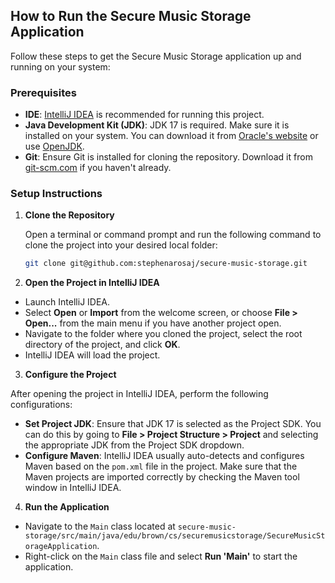 ## How to Run the Secure Music Storage Application

Follow these steps to get the Secure Music Storage application up and running on your system:

### Prerequisites

- **IDE**: [IntelliJ IDEA](https://www.jetbrains.com/idea/download/) is recommended for running this project.
- **Java Development Kit (JDK)**: JDK 17 is required. Make sure it is installed on your system. You can download it from [Oracle's website](https://www.oracle.com/java/technologies/javase/jdk17-archive-downloads.html) or use [OpenJDK](https://jdk.java.net/17/).
- **Git**: Ensure Git is installed for cloning the repository. Download it from [git-scm.com](https://git-scm.com/downloads) if you haven't already.

### Setup Instructions

1. **Clone the Repository**

   Open a terminal or command prompt and run the following command to clone the project into your desired local folder:

   ```bash
   git clone git@github.com:stephenarosaj/secure-music-storage.git


2. **Open the Project in IntelliJ IDEA**

- Launch IntelliJ IDEA.
- Select **Open** or **Import** from the welcome screen, or choose **File > Open...** from the main menu if you have another project open.
- Navigate to the folder where you cloned the project, select the root directory of the project, and click **OK**.
- IntelliJ IDEA will load the project.

3. **Configure the Project**

After opening the project in IntelliJ IDEA, perform the following configurations:

- **Set Project JDK**: Ensure that JDK 17 is selected as the Project SDK. You can do this by going to **File > Project Structure > Project** and selecting the appropriate JDK from the Project SDK dropdown.
- **Configure Maven**: IntelliJ IDEA usually auto-detects and configures Maven based on the `pom.xml` file in the project. Make sure that the Maven projects are imported correctly by checking the Maven tool window in IntelliJ IDEA.

4. **Run the Application**

- Navigate to the `Main` class located at `secure-music-storage/src/main/java/edu/brown/cs/securemusicstorage/SecureMusicStorageApplication`.
- Right-click on the `Main` class file and select **Run 'Main'** to start the application.
